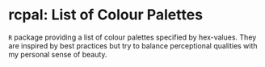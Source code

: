 rcpal: List of Colour Palettes
==============================

`R` package providing a list of colour palettes specified by hex-values. They are inspired by best practices but try to balance perceptional qualities with my personal sense of beauty.
